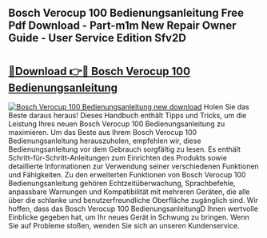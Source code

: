 ## Bosch Verocup 100 Bedienungsanleitung Free Pdf Download - Part-m1m New Repair Owner Guide - User Service Edition Sfv2D

# <h2><a href="http://df5utz.blite.top/?on=Bosch+Verocup+100+Bedienungsanleitung">🔗Download 👉🔴 Bosch Verocup 100 Bedienungsanleitung</a></h2>

[![Bosch Verocup 100 Bedienungsanleitung new download](https://i.imgur.com/lujVjoI.png)](http://df5utz.blite.top/?on=Bosch+Verocup+100+Bedienungsanleitung)
Holen Sie das Beste daraus heraus! Dieses Handbuch enthält Tipps und Tricks, um die Leistung Ihres neuen Bosch Verocup 100 Bedienungsanleitung zu maximieren. Um das Beste aus Ihrem Bosch Verocup 100 Bedienungsanleitung herauszuholen, empfehlen wir, diese Bedienungsanleitung vor dem Gebrauch sorgfältig zu lesen. Es enthält Schritt-für-Schritt-Anleitungen zum Einrichten des Produkts sowie detaillierte Informationen zur Verwendung seiner verschiedenen Funktionen und Fähigkeiten. Zu den erweiterten Funktionen von Bosch Verocup 100 Bedienungsanleitung gehören Echtzeitüberwachung, Sprachbefehle, anpassbare Warnungen und Kompatibilität mit mehreren Geräten, die alle über die schlanke und benutzerfreundliche Oberfläche zugänglich sind. Wir hoffen, dass das Bosch Verocup 100 BedienungsanleitungD Ihnen wertvolle Einblicke gegeben hat, um Ihr neues Gerät in Schwung zu bringen. Wenn Sie auf Probleme stoßen, wenden Sie sich an unseren Kundenservice.
